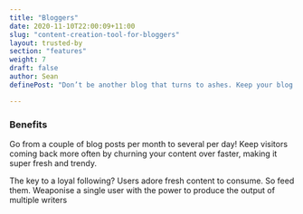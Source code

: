 ```yaml
---
title: "Bloggers"
date: 2020-11-10T22:00:09+11:00
slug: "content-creation-tool-for-bloggers"
layout: trusted-by
section: "features"
weight: 7
draft: false
author: Sean
definePost: "Don’t be another blog that turns to ashes. Keep your blog burning bright. Set your pageviews on fire using ContentFlame. Extend your reach and captivate a new loyal audience by serving up more engaging content, more often, with less effort. Extinguish the content gaps and reignite your blog using a variety of content offerings."

---
```


### Benefits

Go from a couple of blog posts per month to several per day! Keep visitors coming back more often by churning your content over faster, making it super fresh and trendy.

The key to a loyal following? Users adore fresh content to consume. So feed them. Weaponise a single user with the power to produce the output of multiple writers

